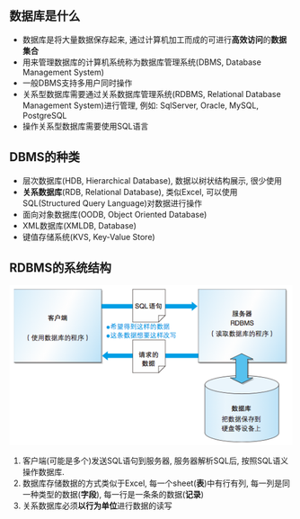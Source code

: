 ## 数据库是什么

- 数据库是将大量数据保存起来, 通过计算机加工而成的可进行**高效访问**的**数据集合**
- 用来管理数据库的计算机系统称为数据库管理系统(DBMS, Database Management System)
- 一般DBMS支持多用户同时操作
- 关系型数据库需要通过关系数据库管理系统(RDBMS, Relational Database Management System)进行管理, 例如: SqlServer, Oracle, MySQL, PostgreSQL
- 操作关系型数据库需要使用SQL语言

## DBMS的种类

- 层次数据库(HDB, Hierarchical Database), 数据以树状结构展示, 很少使用
- **关系数据库**(RDB, Relational Database), 类似Excel, 可以使用SQL(Structured Query Language)对数据进行操作
- 面向对象数据库(OODB, Object Oriented Database)
- XML数据库(XMLDB, Database)
- 键值存储系统(KVS, Key-Value Store)

## RDBMS的系统结构

![RDBMS的系统结构](./images/图1-3.png "图1-3.png")

1. 客户端(可能是多个)发送SQL语句到服务器, 服务器解析SQL后, 按照SQL语义操作数据库.
2. 数据库存储数据的方式类似于Excel, 每一个sheet(**表**)中有行有列, 每一列是同一种类型的数据(**字段**), 每一行是一条条的数据(**记录**)
3. 关系数据库必须**以行为单位**进行数据的读写
